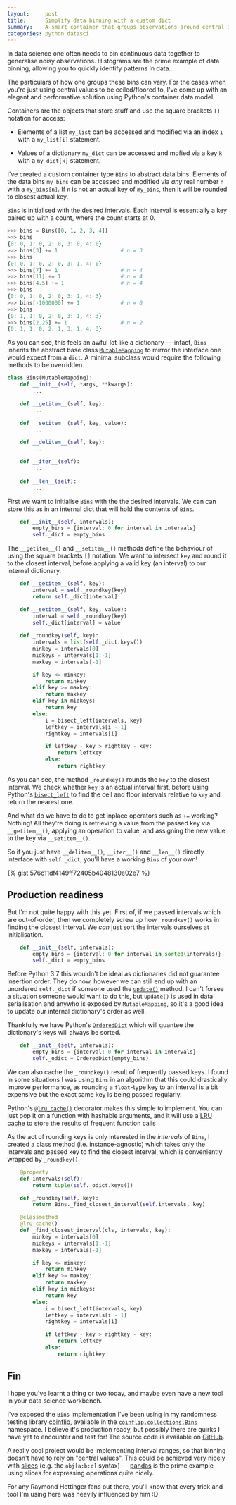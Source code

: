 ```yaml
---
layout:     post
title:      Simplify data binning with a custom dict
summary:    A smart container that groups observations around central interval values.
categories: python datasci
---
```


In data science one often needs to bin continuous data together
to generalise noisy observations.
Histograms are the prime example of data binning,
allowing you to quickly identify patterns in data.

The particulars of how one groups these bins can vary.
For the cases when you're just using central values to be ceiled/floored to,
I've come up with an elegant and performative solution
using Python's container data model.

Containers are the objects that store stuff and use the square brackets `[]` notation for access:

* Elements of a list `my_list` can be accessed and modified
via an index `i` with a `my_list[i]` statement.

* Values of a dictionary `my_dict` can be accessed and mofied
via a key `k` with a `my_dict[k]` statement.

I've created a custom container type `Bins` to abstract data bins.
Elements of the data bins `my_bins` can be accessed and modified
via _any_ real number `n` with a `my_bins[n]`.
If `n` is not an actual key of `my_bins`,
then it will be rounded to closest actual key.

`Bins` is initialised with the desired intervals.
Each interval is essentially a key paired up with a count,
where the count starts at 0.

```python
>>> bins = Bins([0, 1, 2, 3, 4])
>>> bins
{0: 0, 1: 0, 2: 0, 3: 0, 4: 0}
>>> bins[3] += 1                    # n = 3
>>> bins
{0: 0, 1: 0, 2: 0, 3: 1, 4: 0}
>>> bins[7] += 1                    # n = 4
>>> bins[11] += 1                   # n = 4
>>> bins[4.5] += 1                  # n = 4
>>> bins
{0: 0, 1: 0, 2: 0, 3: 1, 4: 3}
>>> bins[-1000000] += 1             # n = 0
>>> bins
{0: 1, 1: 0, 2: 0, 3: 1, 4: 3}
>>> bins[2.25] += 1                 # n = 2 
{0: 1, 1: 0, 2: 1, 3: 1, 4: 3}
```

As you can see, this feels an awful lot like a dictionary
---infact, `Bins` inherits the abstract base class [`MutableMapping`](https://docs.python.org/3/library/collections.abc.html#collections.abc.MutableMapping)
to mirror the interface one would expect from a `dict`.
A minimal subclass would require the following methods to be overridden.

```python
class Bins(MutableMapping):
    def __init__(self, *args, **kwargs):
        ...

    def __getitem__(self, key):
        ...

    def __setitem__(self, key, value):
        ...

    def __delitem__(self, key):
        ...

    def __iter__(self):
        ...
    
    def __len__(self):
        ...
```

First we want to initialise `Bins` with the the desired intervals.
We can can store this as in an internal dict
that will hold the contents of `Bins`.

```python
    def __init__(self, intervals):
        empty_bins = {interval: 0 for interval in intervals}
        self._dict = empty_bins
```

The `__getitem__()` and `__setitem__()` methods
define the behaviour of using
the square brackets `[]` notation.
We want to intersect `key` and round it to the closest interval,
before applying a valid key (an interval) to our internal dictionary.

```python
    def __getitem__(self, key):
        interval = self._roundkey(key)
        return self._dict[interval]

    def __setitem__(self, key, value):
        interval = self._roundkey(key)
        self._dict[interval] = value
        
    def _roundkey(self, key):
        intervals = list(self._dict.keys())
        minkey = intervals[0]
        midkeys = intervals[1:-1]
        maxkey = intervals[-1]

        if key <= minkey:
            return minkey
        elif key >= maxkey:
            return maxkey
        elif key in midkeys:
            return key
        else:
            i = bisect_left(intervals, key)
            leftkey = intervals[i - 1]
            rightkey = intervals[i]

            if leftkey - key > rightkey - key:
                return leftkey
            else:
                return rightkey
```

As you can see,
the method `_roundkey()` rounds the `key` to the closest interval.
We check whether `key` is an actual interval first,
before using Python's [`bisect_left`](https://docs.python.org/3/library/bisect.html#bisect.bisect_left)
to find the ceil and floor intervals relative to `key`
and return the nearest one.

And what do we have to do to get inplace operators such as `+=` working?
Nothing!
All they're doing is retrieving a value from the passed key via `__getitem__()`,
applying an operation to value,
and assigning the new value to the key via `__setitem__()`.

So if you just have `__delitem__()`, `__iter__()` and `__len__()`
directly interface with `self._dict`,
you'll have a working `Bins` of your own!

{% gist 576c11df4149ff72405b4048130e02e7 %}

## Production readiness

But I'm not quite happy with this yet.
First of, if we passed intervals which are out-of-order,
then we completely screw up how `_roundkey()` works
in finding the closest interval.
We _can_ just sort the intervals ourselves at initialisation.

```python
    def __init__(self, intervals):
        empty_bins = {interval: 0 for interval in sorted(intervals)}
        self._dict = empty_bins
```

Before Python 3.7 this wouldn't be ideal as
dictionaries did not guarantee insertion order.
They do now, however we can still end up with an unordered `self._dict`
if someone used the [`update()`](https://docs.python.org/3/library/stdtypes.html?highlight=update#dict.update) method.
I can't forsee a situation someone would want to do this,
but `update()` is used in data serialisation and anywho is exposed by `MutableMapping`,
so it's a good idea to update our internal dictionary's order as well.

Thankfully we have Python's [`OrderedDict`](https://docs.python.org/3/library/collections.html#collections.OrderedDict)
which will guantee the dictionary's keys will always be sorted.

```python
    def __init__(self, intervals):
        empty_bins = {interval: 0 for interval in intervals}
        self._odict = OrderedDict(empty_bins)
```

We can also cache the `_roundkey()` result of frequently passed keys.
I found in some situations I was using `Bins` in an algorithm
that this could drastically improve performance,
as rounding a `float`-type key to an interval
is a bit expensive
but the exact same key is being passed regularly.

Python's [`@lru_cache()`](https://docs.python.org/3/library/functools.html#functools.lru_cache)
decorator makes this simple to implement.
You can just pop it on a function with hashable arguments,
and it will use a [LRU cache](https://en.wikipedia.org/wiki/Cache_replacement_policies#Least_recently_used_(LRU))
to store the results of frequent function calls

As the act of rounding keys is only interested in the _intervals_ of `Bins`,
I created a class method (i.e. instance-agnostic)
which takes only the intervals and passed key
to find the closest interval,
which is conveniently wrapped by `_roundkey()`.

```python
    @property
    def intervals(self):
        return tuple(self._odict.keys())

    def _roundkey(self, key):
        return Bins._find_closest_interval(self.intervals, key)

    @classmethod
    @lru_cache()
    def _find_closest_interval(cls, intervals, key):
        minkey = intervals[0]
        midkeys = intervals[1:-1]
        maxkey = intervals[-1]

        if key <= minkey:
            return minkey
        elif key >= maxkey:
            return maxkey
        elif key in midkeys:
            return key
        else:
            i = bisect_left(intervals, key)
            leftkey = intervals[i - 1]
            rightkey = intervals[i]

            if leftkey - key > rightkey - key:
                return leftkey
            else:
                return rightkey
```

## Fin

I hope you've learnt a thing or two today,
and maybe even have a new tool in your data science workbench.

I've exposed the `Bins` implementation I've been using in my
randomness testing library [coinflip](https://github.com/Honno/coinflip/),
available in the [`coinflip.collections.Bins`](https://coinflip.readthedocs.io/en/latest/reference/collections.html)
namespace.
I believe it's production ready,
but possibly there are quirks I have yet to encounter and test for!
The source code is available on [GitHub](https://github.com/Honno/coinflip/blob/fcbb7fe39ebacfa40df478d5549feff5cecd0e3c/src/coinflip/_randtests/common/collections.py#L17).

A really cool project would be implementing interval ranges,
so that binning doesn't have to rely on "central values".
This could be achieved very nicely with [slices](https://docs.python.org/3/library/functions.html#slice)
(e.g. the `obj[a:b:c]` syntax)
---[pandas](pandas.pydata.org/) is the prime example using slices for
expressing operations quite nicely.

For any Raymond Hettinger fans out there,
you'll know that every trick and tool I'm using here
was heavily influenced by him :D
